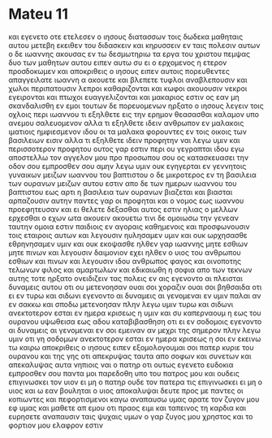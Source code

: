 # Mateu 11
και εγενετο οτε ετελεσεν ο ιησους διατασσων τοις δωδεκα μαθηταις αυτου μετεβη εκειθεν του διδασκειν και κηρυσσειν εν ταις πολεσιν αυτων
ο δε ιωαννης ακουσας εν τω δεσμωτηριω τα εργα του χριστου πεμψας δυο των μαθητων αυτου
ειπεν αυτω συ ει ο ερχομενος η ετερον προσδοκωμεν
και αποκριθεις ο ιησους ειπεν αυτοις πορευθεντες απαγγειλατε ιωαννη α ακουετε και βλεπετε
τυφλοι αναβλεπουσιν και χωλοι περιπατουσιν λεπροι καθαριζονται και κωφοι ακουουσιν νεκροι εγειρονται και πτωχοι ευαγγελιζονται
και μακαριος εστιν ος εαν μη σκανδαλισθη εν εμοι
τουτων δε πορευομενων ηρξατο ο ιησους λεγειν τοις οχλοις περι ιωαννου τι εξηλθετε εις την ερημον θεασασθαι καλαμον υπο ανεμου σαλευομενον
αλλα τι εξηλθετε ιδειν ανθρωπον εν μαλακοις ιματιοις ημφιεσμενον ιδου οι τα μαλακα φορουντες εν τοις οικοις των βασιλειων εισιν
αλλα τι εξηλθετε ιδειν προφητην ναι λεγω υμιν και περισσοτερον προφητου
ουτος γαρ εστιν περι ου γεγραπται ιδου εγω αποστελλω τον αγγελον μου προ προσωπου σου ος κατασκευασει την οδον σου εμπροσθεν σου
αμην λεγω υμιν ουκ εγηγερται εν γεννητοις γυναικων μειζων ιωαννου του βαπτιστου ο δε μικροτερος εν τη βασιλεια των ουρανων μειζων αυτου εστιν
απο δε των ημερων ιωαννου του βαπτιστου εως αρτι η βασιλεια των ουρανων βιαζεται και βιασται αρπαζουσιν αυτην
παντες γαρ οι προφηται και ο νομος εως ιωαννου προεφητευσαν
και ει θελετε δεξασθαι αυτος εστιν ηλιας ο μελλων ερχεσθαι
ο εχων ωτα ακουειν ακουετω
τινι δε ομοιωσω την γενεαν ταυτην ομοια εστιν παιδιοις εν αγοραις καθημενοις και προσφωνουσιν τοις εταιροις αυτων
και λεγουσιν ηυλησαμεν υμιν και ουκ ωρχησασθε εθρηνησαμεν υμιν και ουκ εκοψασθε
ηλθεν γαρ ιωαννης μητε εσθιων μητε πινων και λεγουσιν δαιμονιον εχει
ηλθεν ο υιος του ανθρωπου εσθιων και πινων και λεγουσιν ιδου ανθρωπος φαγος και οινοποτης τελωνων φιλος και αμαρτωλων και εδικαιωθη η σοφια απο των τεκνων αυτης
τοτε ηρξατο ονειδιζειν τας πολεις εν αις εγενοντο αι πλεισται δυναμεις αυτου οτι ου μετενοησαν
ουαι σοι χοραζιν ουαι σοι βηθσαιδα οτι ει εν τυρω και σιδωνι εγενοντο αι δυναμεις αι γενομεναι εν υμιν παλαι αν εν σακκω και σποδω μετενοησαν
πλην λεγω υμιν τυρω και σιδωνι ανεκτοτερον εσται εν ημερα κρισεως η υμιν
και συ καπερναουμ η εως του ουρανου υψωθεισα εως αδου καταβιβασθηση οτι ει εν σοδομοις εγενοντο αι δυναμεις αι γενομεναι εν σοι εμειναν αν μεχρι της σημερον
πλην λεγω υμιν οτι γη σοδομων ανεκτοτερον εσται εν ημερα κρισεως η σοι
εν εκεινω τω καιρω αποκριθεις ο ιησους ειπεν εξομολογουμαι σοι πατερ κυριε του ουρανου και της γης οτι απεκρυψας ταυτα απο σοφων και συνετων και απεκαλυψας αυτα νηπιοις
ναι ο πατηρ οτι ουτως εγενετο ευδοκια εμπροσθεν σου
παντα μοι παρεδοθη υπο του πατρος μου και ουδεις επιγινωσκει τον υιον ει μη ο πατηρ ουδε τον πατερα τις επιγινωσκει ει μη ο υιος και ω εαν βουληται ο υιος αποκαλυψαι
δευτε προς με παντες οι κοπιωντες και πεφορτισμενοι καγω αναπαυσω υμας
αρατε τον ζυγον μου εφ υμας και μαθετε απ εμου οτι πραος ειμι και ταπεινος τη καρδια και ευρησετε αναπαυσιν ταις ψυχαις υμων
ο γαρ ζυγος μου χρηστος και το φορτιον μου ελαφρον εστιν
